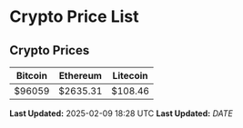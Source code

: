 # Crypto Price List

## Crypto Prices
| Bitcoin | Ethereum | Litecoin |
| ------- | -------- | -------- |
| $96059 | $2635.31 | $108.46 |
**Last Updated:** 2025-02-09 18:28 UTC
**Last Updated:** $DATE$

